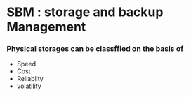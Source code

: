 <!-- importing font families
<link href="https://fonts.googleapis.com/css2?family=Roboto+Mono&display=swap" rel="stylesheet">

<span style="font-family:Roboto Mono ; font-size: 4em;"></span> -->

# SBM : storage and backup Management

### Physical storages can be classffied on the basis of
- Speed
- Cost
- Reliablity
- volatility




